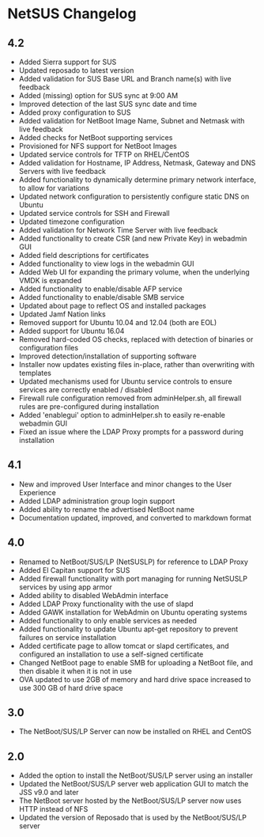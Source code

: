 # NetSUS Changelog

## 4.2

* Added Sierra support for SUS
* Updated reposado to latest version
* Added validation for SUS Base URL and Branch name(s) with live feedback
* Added (missing) option for SUS sync at 9:00 AM
* Improved detection of the last SUS sync date and time
* Added proxy configuration to SUS
* Added validation for NetBoot Image Name, Subnet and Netmask with live feedback
* Added checks for NetBoot supporting services
* Provisioned for NFS support for NetBoot Images
* Updated service controls for TFTP on RHEL/CentOS
* Added validation for Hostname, IP Address, Netmask, Gateway and DNS Servers with live feedback
* Added functionality to dynamically determine primary network interface, to allow for variations
* Updated network configuration to persistently configure static DNS on Ubuntu
* Updated service controls for SSH and Firewall
* Updated timezone configuration
* Added validation for Network Time Server with live feedback
* Added functionality to create CSR (and new Private Key) in webadmin GUI
* Added field descriptions for certificates
* Added functionality to view logs in the webadmin GUI
* Added Web UI for expanding the primary volume, when the underlying VMDK is expanded
* Added functionality to enable/disable AFP service
* Added functionality to enable/disable SMB service
* Updated about page to reflect OS and installed packages
* Updated Jamf Nation links
* Removed support for Ubuntu 10.04 and 12.04 (both are EOL)
* Added support for Ubuntu 16.04
* Removed hard-coded OS checks, replaced with detection of binaries or configuration files
* Improved detection/installation of supporting software
* Installer now updates existing files in-place, rather than overwriting with templates
* Updated mechanisms used for Ubuntu service controls to ensure services are correctly enabled / disabled
* Firewall rule configuration removed from adminHelper.sh, all firewall rules are pre-configured during installation
* Added 'enablegui' option to adminHelper.sh to easily re-enable webadmin GUI
* Fixed an issue where the LDAP Proxy prompts for a password during installation

## 4.1

* New and improved User Interface and minor changes to the User Experience
* Added LDAP administration group login support
* Added ability to rename the advertised NetBoot name
* Documentation updated, improved, and converted to markdown format

## 4.0

* Renamed to NetBoot/SUS/LP (NetSUSLP) for reference to LDAP Proxy
* Added El Capitan support for SUS
* Added firewall functionality with port managing for running NetSUSLP services by using app armor
* Added ability to disabled WebAdmin interface
* Added LDAP Proxy functionality with the use of slapd
* Added GAWK installation for WebAdmin on Ubuntu operating systems
* Added functionality to only enable services as needed
* Added functionality to update Ubuntu apt-get repository to prevent failures on service installation
* Added certificate page to allow tomcat or slapd certificates, and configured an installation to use a self-signed certificate
* Changed NetBoot page to enable SMB for uploading a NetBoot file, and then disable it when it is not in use
* OVA updated to use 2GB of memory and hard drive space increased to use 300 GB of hard drive space

## 3.0

* The NetBoot/SUS/LP Server can now be installed on RHEL and CentOS

## 2.0

* Added the option to install the NetBoot/SUS/LP server using an installer
* Updated the NetBoot/SUS/LP server web application GUI to match the JSS v9.0 and later
* The NetBoot server hosted by the NetBoot/SUS/LP server now uses HTTP instead of NFS
* Updated the version of Reposado that is used by the NetBoot/SUS/LP server